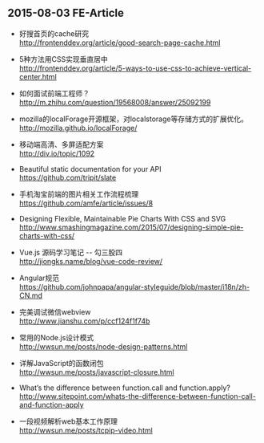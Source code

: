 ## 2015-08-03 FE-Article

*  好搜首页的cache研究   
http://frontenddev.org/article/good-search-page-cache.html

*  5种方法用CSS实现垂直居中   
http://frontenddev.org/article/5-ways-to-use-css-to-achieve-vertical-center.html

*  如何面试前端工程师？   
http://m.zhihu.com/question/19568008/answer/25092199

*  mozilla的localForage开源框架，对localstorage等存储方式的扩展优化。  
http://mozilla.github.io/localForage/

*  移动端高清、多屏适配方案   
http://div.io/topic/1092

*  Beautiful static documentation for your API   
https://github.com/tripit/slate

*  手机淘宝前端的图片相关工作流程梳理   
https://github.com/amfe/article/issues/8

*  Designing Flexible, Maintainable Pie Charts With CSS and SVG  
http://www.smashingmagazine.com/2015/07/designing-simple-pie-charts-with-css/

*  Vue.js 源码学习笔记 -- 勾三股四  
http://jiongks.name/blog/vue-code-review/

*  Angular规范  
https://github.com/johnpapa/angular-styleguide/blob/master/i18n/zh-CN.md

*  完美调试微信webview  
http://www.jianshu.com/p/ccf124f1f74b

*  常用的Node.js设计模式  
http://wwsun.me/posts/node-design-patterns.html

*  详解JavaScript的函数闭包  
http://wwsun.me/posts/javascript-closure.html

*  What’s the difference between function.call and function.apply?  
http://www.sitepoint.com/whats-the-difference-between-function-call-and-function-apply

*  一段视频解析web基本工作原理  
http://wwsun.me/posts/tcpip-video.html
